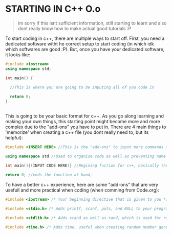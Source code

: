 # STARTING IN C++ O.o
> im sorry if this isnt sufficient information, still starting to learn and also dont really know how
> to make actual good tutorials :P

To start coding in c++, there are multiple ways to start off. First, you need a dedicated software witht he correct setup to 
start coding (in which idk which softwares are good :P). But, once you have your dedicated software, it looks like:
```cpp
#include <iostream>
using namespace std;

int main() {

  //This is where you are going to be inputing all of you code in
  
  return 0;
}
```
## 
This is going to be your basic format for c++. As you go along learning and making your own things, this starting point might become more and more complex due to the "add-ons" you have to put in.
There are 4 main things to 'memorize' when creating a c++ file (you dont really need to, but its helpful):
```cpp
#include <INSERT HERE> //This is the "add-ons" to input more commands to use when coding (called directives)

using namespace std //Used to organize code as well as preventing name collisions

int main(){(INPUT CODE HERE)} //Begining fuction for c++, basically the main function where you input you code

return 0; //ends the function at hand, 
```
To have a better c++ experience, here are some "add-ons" that are very usefull and more practical when coding (when comming from Code.org):
```cpp
#include <iostream> /* Your beginning directive that is given to you */

#include <stdio.h> /* Adds printf, scanf, puts, and NULL to your program, better for output to console and user control */

#include <stdlib.h> /* Adds srand as well as rand, which is used for random number generation */

#include <time.h> /* Adds time, useful when creating random number generation (for some reason?) and timed-based events */

```
